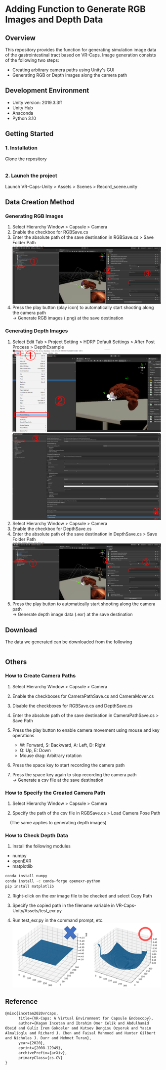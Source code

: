 Adding Function to Generate RGB Images and Depth Data
=====

## Overview

This repository provides the function for generating simulation image data of the gastrointestinal tract based on VR-Caps.
Image generation consists of the following two steps:

- Creating arbitrary camera paths using Unity's GUI  
- Generating RGB or Depth images along the camera path

## Development Environment

- Unity version: 2019.3.3f1  
- Unity Hub  
- Anaconda  
- Python 3.10  

## Getting Started

### 1. Installation

Clone the repository  

```sh

```  

### 2. Launch the project  

Launch VR-Caps-Unity > Assets > Scenes > Record_scene.unity

## Data Creation Method  

### Generating RGB Images  

1. Select Hierarchy Window > Capsule > Camera  
2. Enable the checkbox for RGBSave.cs  
3. Enter the absolute path of the save destination in RGBSave.cs > Save Folder Path  
   ![setting](readme_imgs/Unity_figure_RGB_all.png)
4. Press the play button (play icon) to automatically start shooting along the camera path  
   -> Generate RGB images (.png) at the save destination
   
### Generating Depth Images  

1. Select Edit Tab > Project Setting > HDRP Default Settings > After Post Process > DepthExample
   ![setting](readme_imgs/Unity_figure_Depth_edit_tab_all.png)
   ![setting](readme_imgs/Unity_figure_Depth_after_post_process_all.png)
3. Select Hierarchy Window > Capsule > Camera  
4. Enable the checkbox for DepthSave.cs  
5. Enter the absolute path of the save destination in DepthSave.cs > Save Folder Path  
  ![setting](readme_imgs/Unity_Depth_all.png)  
6. Press the play button to automatically start shooting along the camera path  
   -> Generate depth image data (.exr) at the save destination  

## Download

The data we generated can be downloaded from the following
```sh

```  

## Others

### How to Create Camera Paths  

1. Select Hierarchy Window > Capsule > Camera  

2. Enable the checkboxes for CameraPathSave.cs and CameraMover.cs  

3. Disable the checkboxes for RGBSave.cs and DepthSave.cs  

4. Enter the absolute path of the save destination in CameraPathSave.cs > Save Path  

5. Press the play button to enable camera movement using mouse and key operations  

   - W: Forward, S: Backward, A: Left, D: Right  
   - Q: Up, E: Down  
   - Mouse drag: Arbitrary rotation

6. Press the space key to start recording the camera path

7. Press the space key again to stop recording the camera path  
   -> Generate a csv file at the save destination
   
### How to Specify the Created Camera Path  

1. Select Hierarchy Window > Capsule > Camera  

2. Specify the path of the csv file in RGBSave.cs > Load Camera Pose Path  

&nbsp;&nbsp;&nbsp;&nbsp;(The same applies to generating depth images)

### How to Check Depth Data  

1. Install the following modules  
- numpy  
- openEXR  
- matplotlib  
```sh
conda install numpy
conda install -c conda-forge openexr-python
pip install matplotlib
```  

2. Right-click on the exr image file to be checked and select Copy Path  

3. Specify the copied path in the filename variable in VR-Caps-Unity/Assets/test_exr.py  

4. Run test_exr.py in the command prompt, etc.  
![fig](readme_imgs/text_exr.png)

## Reference

```
@misc{incetan2020vrcaps,
      title={VR-Caps: A Virtual Environment for Capsule Endoscopy}, 
      author={Kagan Incetan and Ibrahim Omer Celik and Abdulhamid Obeid and Guliz Irem Gokceler and Kutsev Bengisu Ozyoruk and Yasin Almalioglu and Richard J. Chen and Faisal Mahmood and Hunter Gilbert and Nicholas J. Durr and Mehmet Turan},
      year={2020},
      eprint={2008.12949},
      archivePrefix={arXiv},
      primaryClass={cs.CV}
}
```




